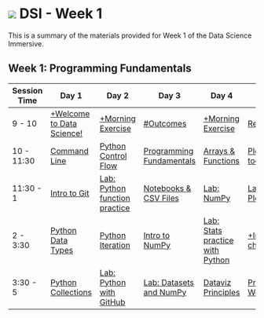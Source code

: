 # ![](https://ga-dash.s3.amazonaws.com/production/assets/logo-9f88ae6c9c3871690e33280fcf557f33.png) DSI - Week 1

This is a summary of the materials provided for Week 1 of the Data Science Immersive.

## Week 1: Programming Fundamentals

Session Time  | Day 1  | Day 2      | Day 3      | Day 4     | Day 5
--------- | ---------  | ---------  | ---------  | --------- | ---------
9 - 10    |[+Welcome to Data Science!][1-1A]      | [+Morning Exercise][1-2A]                | [#Outcomes][1-3A]                       | [+Morning Exercise][1-4A]                    | [Reflection][1-5A]          
10 - 11:30  |[Command Line][1-1B]         | [Python Control Flow][1-2B]              | [Programming Fundamentals][1-3B]        | [Arrays & Functions][1-4B]                   | [Plotting tools intro][1-5B]
11:30 - 1  |[Intro to Git][1-1C]          | [Lab: Python function practice][1-2C]    | [Notebooks & CSV Files][1-3C]           | [Lab: NumPy][1-4C]                           | [Lab: Plotting][1-5C]
2 - 3:30  |[Python Data Types][1-1D]      | [Python Iteration][1-2D]                 | [Intro to NumPy][1-3D]                  | [Lab: Stats practice with Python][1-4D]      | [+Instructor choice][1-5D]
3:30 - 5  |[Python Collections][1-1E]     | [Lab: Python with GitHub][1-2E]          | [Lab: Datasets and NumPy][1-3E]         | [Dataviz Principles][1-4E]                   | [Project 1: Workshop][1-5E]


[1-1A]: ../../../resources/syllabus/DSI-workflow-v1.pdf
[1-1B]: 1.1-lesson
[1-1C]: 1.2-lesson
[1-1D]: 1.3-lesson
[1-1E]: 1.4-lesson
[1-1F]: ./instructor-contributions/

[1-2A]: ./instructor-contributions/
[1-2B]: 2.1-lesson
[1-2C]: 2.2-lab
[1-2D]: 2.3-lesson
[1-2E]: 2.4-lab
[1-2F]: ./instructor-contributions/

[1-3A]: #
[1-3B]: 3.1-lesson
[1-3C]: 3.2-lesson
[1-3D]: 3.3-lesson
[1-3E]: 3.4-lab
[1-3F]: ./instructor-contributions/

[1-4A]: ./instructor-contributions/
[1-4B]: 4.1-lesson
[1-4C]: 4.2-lab
[1-4D]: 4.3-lab
[1-4E]: 4.4-lesson
[1-4F]: ./instructor-contributions/

[1-5A]: ../recurring-materials/reflection
[1-5B]: 5.1-lesson
[1-5C]: 5.2-lab
[1-5D]: ./instructor-contributions/flex/list-comprehensions
[1-5E]: ../../03-projects/01-projects-weekly/project-01
[1-5F]: ./instructor-contributions/
